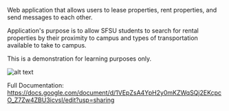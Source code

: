 Web application that allows users to lease properties, rent properties, and send messages to each other.  

Application's purpose is to allow SFSU students to search for rental properties by their proximity to campus and types of transportation available to take to campus. 

This is a demonstration for learning purposes only.  

![alt text](https://i.imgur.com/xfVfZC6.png)
  
Full Documentation: https://docs.google.com/document/d/1VEpZsA4YpH2y0mKZWqSQj2EKcpcO_Z7Zw4ZBU3icvsI/edit?usp=sharing

